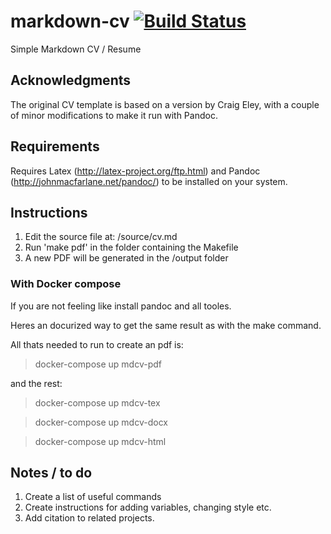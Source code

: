 markdown-cv [![Build Status](https://travis-ci.org/tompollard/markdown-cv.svg?branch=master)](https://travis-ci.org/tompollard/markdown-cv)
===========

Simple Markdown CV / Resume

## Acknowledgments

The original CV template is based on a version by Craig Eley, with a couple of minor modifications to make it run with Pandoc.

## Requirements

Requires Latex (http://latex-project.org/ftp.html) and Pandoc (http://johnmacfarlane.net/pandoc/) to be installed on your system.

## Instructions

1. Edit the source file at: /source/cv.md
2. Run 'make pdf' in the folder containing the Makefile
3. A new PDF will be generated in the /output folder

### With Docker compose

If you are not feeling like install pandoc and all tooles.

Heres an docurized way to get the same result as with the make command.

All thats needed to run to create an pdf is:
> docker-compose up mdcv-pdf

and the rest:

> docker-compose up mdcv-tex

> docker-compose up mdcv-docx

> docker-compose up mdcv-html

## Notes / to do

1. Create a list of useful commands
2. Create instructions for adding variables, changing style etc.
3. Add citation to related projects.
